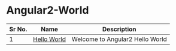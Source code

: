 # Angular2-World

|Sr No.|Name|Description|
|-|-|-|
|1|[Hello World]|Welcome to Angular2 Hello World|

 [Hello World]:<https://github.com/padamaranagen/Angular2-World/tree/master/angular2-firstapp>
